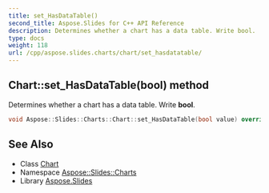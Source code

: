 ```yaml
---
title: set_HasDataTable()
second_title: Aspose.Slides for C++ API Reference
description: Determines whether a chart has a data table. Write bool.
type: docs
weight: 118
url: /cpp/aspose.slides.charts/chart/set_hasdatatable/
---
```

## Chart::set_HasDataTable(bool) method


Determines whether a chart has a data table. Write **bool**.

```cpp
void Aspose::Slides::Charts::Chart::set_HasDataTable(bool value) override
```

## See Also

* Class [Chart](./)
* Namespace [Aspose::Slides::Charts](../)
* Library [Aspose.Slides](../../)